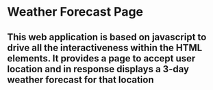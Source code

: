 # Weather Forecast Page
## This web application is based on javascript to drive all the interactiveness within the HTML elements. It provides a page to accept user location and in response displays a 3-day weather forecast for that location
